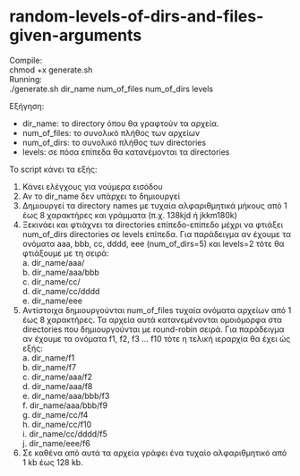 # random-levels-of-dirs-and-files-given-arguments

Compile:<br>
chmod +x generate.sh<br>
Running:<br>
./generate.sh dir_name num_of_files num_of_dirs levels<br>

Εξήγηση:<br>
- dir_name: το directory όπου θα γραφτούν τα αρχεία.
- num_of_files: το συνολικό πλήθος των αρχείων
- num_of_dirs: το συνολικό πλήθος των directories
- levels: σε πόσα επίπεδα θα κατανέμονται τα directories

Το script κάνει τα εξής:<br>
1. Κάνει ελέγχους για νούμερα εισόδου
2. Αν το dir_name δεν υπάρχει το δημιουργεί
3. Δημιουργεί τα directory names με τυχαία αλφαριθμητικά μήκους από 1 έως 8 χαρακτήρες και
γράμματα (π.χ. 138kjd ή jkkm180k)
4. Ξεκινάει και φτιάχνει τα directories επίπεδο-επίπεδο μέχρι να φτιάξει num_of_dirs directories
σε levels επίπεδα. Για παράδειγμα αν έχουμε τα ονόματα aaa, bbb, cc, dddd, eee
(num_of_dirs=5) και levels=2 τότε θα φτιάξουμε με τη σειρά:<br>
a. dir_name/aaa/<br>
b. dir_name/aaa/bbb<br>
c. dir_name/cc/<br>
d. dir_name/cc/dddd<br>
e. dir_name/eee<br>
5. Αντίστοιχα δημιουργούνται num_of_files τυχαία ονόματα αρχείων από 1 έως 8 χαρακτήρες. Τα
αρχεία αυτά κατανεμένονται ομοιόμορφα στα directories που δημιουργούνται με round-robin
σειρά. Για παράδειγμα αν έχουμε τα ονόματα f1, f2, f3 … f10 τότε η τελική ιεραρχία θα έχει ώς
εξής:<br>
a. dir_name/f1<br>
b. dir_name/f7<br>
c. dir_name/aaa/f2<br>
d. dir_name/aaa/f8<br>
e. dir_name/aaa/bbb/f3<br>
f. dir_name/aaa/bbb/f9<br>
g. dir_name/cc/f4<br>
h. dir_name/cc/f10<br>
i. dir_name/cc/dddd/f5<br>
j. dir_name/eee/f6<br>
6. Σε καθένα από αυτά τα αρχεία γράφει ένα τυχαίο αλφαριθμητικό από 1 kb έως 128 kb.
